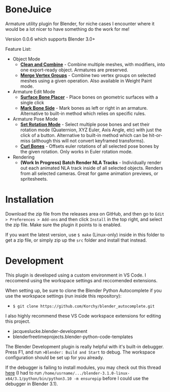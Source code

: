 # BoneJuice
Armature utility plugin for Blender, for niche cases I encounter where it would be a lot nicer to have something do the work for me!

Version 0.0.6 which supports Blender 3.0+

Feature List:
- Object Mode
    - **[Clean and Combine](docs/examples/clean_and_combine.md)** - Combine multiple meshes, with modifiers, into one export-ready object. Armatures are preserved.
    - **[Merge Vertex Groups](docs/examples/merge_vertex_groups.md)** - Combine two vertex groups on selected meshes using a given operation. Also available in Weight Paint mode.
- Armature Edit Mode
    - **[Surface Bone Placer](docs/examples/surface_bone_placer.md)** - Place bones on geometric surfaces with a single click
    - **[Mark Bone Side](docs/examples/mark_bone_side.md)** - Mark bones as left or right in an armature. Alternative to built-in method which relies on specific rules.
- Armature Pose Mode
    - **[Set Rotation Mode](docs/examples/set_bone_rotation_mode.md)** - Select multiple pose bones and set their rotation mode (Quaternion, XYZ Euler, Axis Angle, etc) with just the click of a button. Alternative to built-in method which can be hit-or-miss (although this will not convert keyframed transforms).
    - **[Curl Bones](docs/examples/curl_bones.md)** - Offsets euler rotations of all selected pose bones by the given rotation. Only works in Euler rotation mode.
- Rendering
    - **(Work In Progress) Batch Render NLA Tracks** - Individually render out each animated NLA track inside of all selected objects. Renders from all selected cameras. Great for game animation previews, or spritesheets.

# Installation
Download the zip file from the releases area on GitHub, and then go to `Edit > Preferences > Add-ons` and then click `Install` in the top right, and select the zip file. Make sure the plugin it points to is enabled.

If you want the latest version, use `$ make` (Linux-only) inside in this folder to get a zip file, or simply zip up the `src` folder and install that instead.

# Development
This plugin is developed using a custom environment in VS Code. I reccomend using the workspace settings and reccomended extensions.

When setting up, be sure to clone the Blender Python Autocomplete if you use the workspace settings (run inside this repository):
- `$ git clone https://github.com/Korchy/blender_autocomplete.git`

I also highly recommend these VS Code workspace extensions for editing this project.
- jacqueslucke.blender-development
- blenderfreetimeprojects.blender-python-code-templates

The Blender Development plugin is really helpful with it's built-in debugger. Press F1, and run `>Blender: Build and Start` to debug. The workspace configuration should be set up for you already.

If the debugger is failing to install modules, you may check out this thread [here](https://github.com/JacquesLucke/blender_vscode/issues/99) (I had to run `/home/usrname/.../blender-3.1.0-linux-x64/3.1/python/bin/python3.10 -m ensurepip` before I could use the debugger in Blender 3.1).